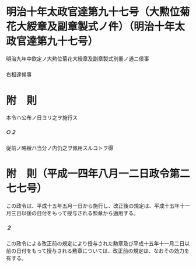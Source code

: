 # 明治十年太政官達第九十七号（大勲位菊花大綬章及副章製式ノ件）（明治十年太政官達第九十七号）
明治九年中欽定ノ大勲位菊花大綬章及副章製式別冊ノ通ニ侯事
##### 
右相達候事
# 附　則
本令ハ公布ノ日ヨリ之ヲ施行ス
##### ○２
従前ノ略綬ハ当分ノ内仍之ヲ佩用スルコトヲ得
# 附　則（平成一四年八月一二日政令第二七七号）
この政令は、平成十五年五月一日から施行し、改正後の規定は、平成十五年十一月三日以後の日付をもって授与される勲章から適用する。
##### ２
この政令による改正前の規定により授与された勲章及び平成十五年十一月二日以前の日付をもって授与される勲章については、改正前の規定は、なおその効力を有する。
